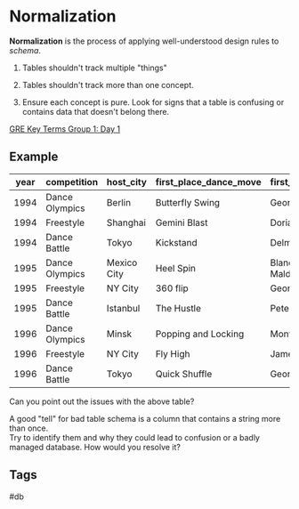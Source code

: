 # Normalization

**Normalization** is the process of applying well-understood design rules to *schema*.  

1. Tables shouldn't track multiple "things"  

2. Tables shouldn't track more than one concept.  

3. Ensure each concept is pure. Look for signs that a table is confusing 
or contains data that doesn't belong there.

[GRE Key Terms Group 1: Day 1](https://github.com/EliotKhachi/privateZk/tree/main/202201190203)

## Example

| year 	| competition   |	host_city 	    |first_place_dance_move|first_place_dancer|second_place_dance_move| second_place_dancer| third_place_dance_move|third_place_dancer|
|-------|---------------|-----------------|----------------|----------------------|-----------------|-------------------------|---------------------|----------------------|
| 1994 	| Dance Olympics|  	Berlin 				| Butterfly Swing 		 	 | George Marshall 					| Popping and Locking 			|	Monty Mccann 					|	Heel Spin 						  | 	Blanche Maldonado|
| 1994 	| Freestyle 		| 	Shanghai 	| Gemini Blast 		 	 | Dorian Tapia 				| Popping and Locking 			|	Monty Mccann 					|	Swing Dancing 						| 	Darius Mcdonald|
| 1994 	| Dance Battle 		| 	Tokyo 			| Kickstand 			 	 | Delmer Berry 			| The Moonwalk 	|	Marc French 						|	Quick Shuffle 								| 	George Marshall|
| 1995 	| Dance Olympics|  	Mexico City 			| Heel Spin 			 	 | Blanche Maldonado 				| The Robot 				|	Ella Bell 				|	Body Roll 					| 	Vicki Bauer|
| 1995 	| Freestyle 		| 	NY City 				| 360 flip 			 	 | Georgina Calhoun 			| The Floss 					|	Massimo Surgenor 				|	Nales 							| 	Darius Mcdonald|
| 1995 	| Dance Battle 		| 	Istanbul 				| The Hustle 		 	 | Pete Allison 				| Butterfly Swing 				|	George Marshall 	Yule 				|	Fayre 							| 	Josue Frederick|
| 1996 	| Dance Olympics|  	Minsk 				| Popping and Locking 	 	 | Monty Mccann 				| The Dougie 				|	Shon Tyler 					|	Voguing | 	Kelly Berg|
| 1996 	| Freestyle 		| 	NY City 				| Fly High 	 	 | Jamel Duncan 				| Two-Step 					|	Massimo Surgenor 				|	WingNutt 						| 	Norman Houston|
| 1996 	| Dance Battle 		| 	Tokyo 			| Quick Shuffle 					 | George Marshall 					| Swing Dancing 				| Darius Mcdonald 							|	Butterfly Swing 						|   George Marshall|

Can you point out the issues with the above table?  

A good "tell" for bad table schema is a column that contains a string more than once.  
Try to identify them and why they could lead to confusion or a badly managed database. How would you resolve it?

## Tags
#db
